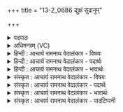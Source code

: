 +++
title = "13-2_0686 द्युक्षं सुदानुम्"

+++
<details><summary>पदपाठः</summary>

द्यु꣣क्ष꣢म्। द्यु꣣। क्ष꣢म्। सु꣣दा꣡नु꣢म्। सु꣣। दा꣡नु꣢꣯म्। त꣡वि꣢꣯षीभीः। आ꣡वृ꣢꣯तम्। आ। वृ꣣तम्। गिरि꣢म्। न। पु꣣रुभो꣡ज꣢सम्। पु꣣रु। भो꣡ज꣢꣯सम्। क्षु꣣म꣡न्त꣢म्। वा꣡ज꣢꣯म्। श꣢ति꣡न꣢म्। स꣣हस्रि꣡ण꣢म्। म꣣क्षू꣢। गो꣡म꣢꣯न्तम्। ई꣣महे। ६८६।
</details>

<details><summary>अधिमन्त्रम् (VC)</summary>

- इन्द्रः
- नोधा गौतमः
- प्रगाथः(विषमा बृहती समा सतोबृहती)
- पञ्चमः
</details>

<details><summary>हिन्दी : आचार्य रामनाथ वेदालंकार - विषयः</summary>

अगले मन्त्र में परमेश्वर से याचना करते हैं।
</details>

<details><summary>हिन्दी : आचार्य रामनाथ वेदालंकार - पदार्थः</summary>

पदार्थान्वयभाषाः -  (द्युक्षम्) अन्तरात्मा में तेज के निवासक, (सुदानुम्) श्रेष्ठ दानी, (तविषीभिः) बलों से (आवृतम्) परिपूर्ण, (गिरिं न) पर्वत और बादल के समान (पुरुभोजसम्) बहुत पालन करनेवाले, अर्थात् जैसे पर्वत और बादल अनेक ओषधियों तथा वर्षाओं द्वारा पालन करते हैं, वैसे ही जड़-चेतन जगत् का पालन करनेवाले, (क्षुमन्तम्) अन्न-भण्डार के भण्डारी, (शतिनम्) सैकड़ों ऐश्वर्यों से युक्त, (सहस्रिणम्) सहस्रों गुणों से युक्त, (गोमन्तम्) गति करनेवाले सूर्य, चन्द्र, ग्रह, नक्षत्र आदियों के स्वामी इन्द्र परमेश्वर से हम (मक्षु) शीघ्र ही (वाजम्) अन्न, धन, ज्ञान, बल, वेग, सुख आदि की (ईमहे) याचना करते हैं ॥२॥ यहाँ उपमालङ्कार है। विशेषणों के साभिप्राय होने से परिकर है ॥२॥
</details>

<details><summary>हिन्दी : आचार्य रामनाथ वेदालंकार - भावार्थः</summary>

भावार्थभाषाः -  सब मनुष्यों को उचित है कि जो परमेश्वर सब विद्याओं और सब ऐश्वर्यों का परम खजाना है,उसकी उपासना करके सब विद्याओं तथा समस्त भौतिक और आध्यात्मिक सम्पदाओं को प्राप्त करें ॥२॥
</details>

<details><summary>संस्कृत : आचार्य रामनाथ वेदालंकार - विषयः</summary>

अथ परमेश्वरं याचते।
</details>

<details><summary>संस्कृत : आचार्य रामनाथ वेदालंकार - पदार्थः</summary>

पदार्थान्वयभाषाः -  (द्युक्षम्) अन्तरात्मनि दीप्तिनिवासकम् [द्युं दीप्तिं क्षाययति निवासयति इति द्युक्षः तम्। क्षि निवासगत्योः।] (सुदानुम्) श्रेष्ठदानम्, (तविषीभिः) बलैः। [तविषी इति बलनाम। निघं० २।९।] (आवृतम्) आच्छादितम्, परिपूर्णमिति यावत्, (गिरिं न२) पर्वतमिव मेघमिव वा (पुरुभोजसम्) बहुपालयितारम्, यथा पर्वतो मेघो वा बह्वीभिरोषधीभिः वृष्टिभिश्च पालकः, तथाविधम्। [भुज पालनाभ्यवहारयोः।] (क्षुमन्तम्) बह्वन्नोपेतम्, (शतिनम्) शतैश्वर्ययुक्तम्, (सहस्रिणम्) सहस्रगुणैर्युक्तम्, (गोमन्तम्) गोभिः गतिमद्भिः सूर्यचन्द्रग्रहनक्षत्रादिभिः युक्तम् इन्द्रं परमेश्वरं, वयम् (मक्षु) सद्य एव (वाजम्) अन्नधनज्ञानबलसुखादिकम् (ईमहे) याचामहे। [ईमहे इति याच्ञाकर्मसु पठितम्। निघं० ३।१९।] ॥२॥ अत्रोपमालङ्कारः। विशेषणानां साभिप्रायत्वाच्च परिकरः ॥२॥
</details>

<details><summary>संस्कृत : आचार्य रामनाथ वेदालंकार - भावार्थः</summary>

भावार्थभाषाः -  यः परमेश्वरः सकलानां विद्यानामैश्वर्याणां च परमो निधिर्विद्यते तस्योपासनेन सर्वैर्जनैः सर्वा विद्याः सर्वाणि भौतिकाध्यात्मिकान्यैश्वर्याणि च प्राप्तव्यानि ॥२॥
</details>

<details><summary>संस्कृत : आचार्य रामनाथ वेदालंकार - पादटिप्पनी</summary>

टिप्पणी:   १. ऋ० ८।८८।२; अथ० २०।९।२, २०।४९।५। २. गिरि न पुरुभोजसम्। न शब्द उपरिष्टादुपचारत्वादुपमार्थीयः। गिरिमिव बहुभोज्यम्। गिरौ पर्वते बहुभोजनतृणकाष्ठान्युपजीवन्ति। अथवा गिरिर्मेघः, तं सर्वं जगदुपजीवति—इति वि०।
</details>